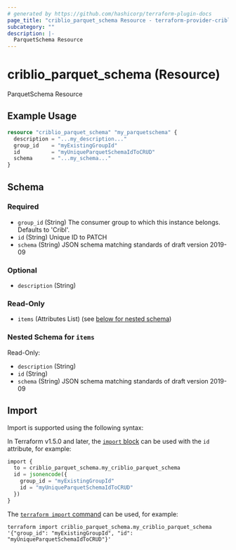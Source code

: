 ```yaml
---
# generated by https://github.com/hashicorp/terraform-plugin-docs
page_title: "criblio_parquet_schema Resource - terraform-provider-criblio"
subcategory: ""
description: |-
  ParquetSchema Resource
---
```


# criblio_parquet_schema (Resource)

ParquetSchema Resource

## Example Usage

```terraform
resource "criblio_parquet_schema" "my_parquetschema" {
  description = "...my_description..."
  group_id    = "myExistingGroupId"
  id          = "myUniqueParquetSchemaIdToCRUD"
  schema      = "...my_schema..."
}
```

<!-- schema generated by tfplugindocs -->
## Schema

### Required

- `group_id` (String) The consumer group to which this instance belongs. Defaults to 'Cribl'.
- `id` (String) Unique ID to PATCH
- `schema` (String) JSON schema matching standards of draft version 2019-09

### Optional

- `description` (String)

### Read-Only

- `items` (Attributes List) (see [below for nested schema](#nestedatt--items))

<a id="nestedatt--items"></a>
### Nested Schema for `items`

Read-Only:

- `description` (String)
- `id` (String)
- `schema` (String) JSON schema matching standards of draft version 2019-09

## Import

Import is supported using the following syntax:

In Terraform v1.5.0 and later, the [`import` block](https://developer.hashicorp.com/terraform/language/import) can be used with the `id` attribute, for example:

```terraform
import {
  to = criblio_parquet_schema.my_criblio_parquet_schema
  id = jsonencode({
    group_id = "myExistingGroupId"
    id = "myUniqueParquetSchemaIdToCRUD"
  })
}
```

The [`terraform import` command](https://developer.hashicorp.com/terraform/cli/commands/import) can be used, for example:

```shell
terraform import criblio_parquet_schema.my_criblio_parquet_schema '{"group_id": "myExistingGroupId", "id": "myUniqueParquetSchemaIdToCRUD"}'
```
